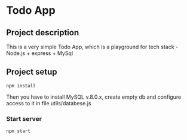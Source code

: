 # Todo App

## Project description

This is a very simple Todo App, which is a playground for tech stack - Node.js + express + MySql

## Project setup

```
npm install
```
Then you have to install MySQL v.8.0.x, create empty db and configure access to it in file utils/databese.js

### Start server

```
npm start
```